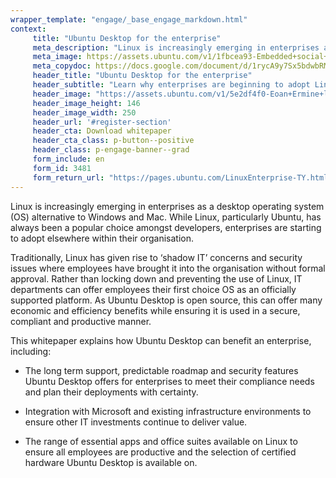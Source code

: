 ```yaml
---
wrapper_template: "engage/_base_engage_markdown.html"
context:
     title: "Ubuntu Desktop for the enterprise"
     meta_description: "Linux is increasingly emerging in enterprises as a desktop operating system (OS) alternative to Windows and Mac."
     meta_image: https://assets.ubuntu.com/v1/1fbcea93-Embedded+social+media+banner.jpg
     meta_copydoc: https://docs.google.com/document/d/1rycA9y7Sx5bdwbRMtfBVU9nAkz5d5EIkvUv9jzhwMh4/edit
     header_title: "Ubuntu Desktop for the enterprise"
     header_subtitle: "Learn why enterprises are beginning to adopt Linux as a desktop operating system"
     header_image: "https://assets.ubuntu.com/v1/5e2df4f0-Eoan+Ermine+laptop.png"
     header_image_height: 146
     header_image_width: 250
     header_url: '#register-section'
     header_cta: Download whitepaper
     header_cta_class: p-button--positive
     header_class: p-engage-banner--grad
     form_include: en
     form_id: 3481
     form_return_url: "https://pages.ubuntu.com/LinuxEnterprise-TY.html"
---
```


Linux is increasingly emerging in enterprises as a desktop operating system (OS) alternative to Windows and Mac. While Linux, particularly Ubuntu, has always been a popular choice amongst developers, enterprises are starting to adopt elsewhere within their organisation.

Traditionally, Linux has given rise to ‘shadow IT’ concerns and security issues where employees have brought it into the organisation without formal approval. Rather than locking down and preventing the use of Linux, IT departments can offer employees their first choice OS as an officially supported platform. As Ubuntu Desktop is open source, this can offer many economic and efficiency benefits while ensuring it is used in a secure, compliant and productive manner.

This whitepaper explains how Ubuntu Desktop can benefit an enterprise, including:

- The long term support, predictable roadmap and security features Ubuntu Desktop offers for enterprises to meet their compliance needs and plan their deployments with certainty.

- Integration with Microsoft and existing infrastructure environments to ensure other IT investments continue to deliver value.

- The range of essential apps and office suites available on Linux to ensure all employees are productive and the selection of certified hardware Ubuntu Desktop is available on.  

